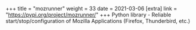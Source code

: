 +++
title = "mozrunner"
weight = 33
date = 2021-03-06
[extra]
link = "https://pypi.org/project/mozrunner/"
+++
Python library - Reliable start/stop/configuration of Mozilla Applications (Firefox, Thunderbird, etc.)

